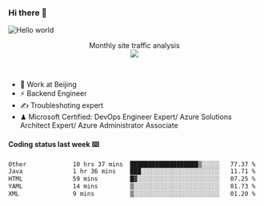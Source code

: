 ### Hi there 👋

<img src="https://raw.githubusercontent.com/sagar-viradiya/sagar-viradiya/master/resources/banner.png" alt="Hello world">
<p align="center"> 
 Monthly site traffic analysis <br/>
  <img src="https://profile-counter.glitch.me/youszoe/count.svg" />
</p>
<br/>

- 🍻 Work at Beijing 
- ⚡ Backend Engineer
- ✍️ Troubleshoting expert
- ♟  Microsoft Certified: DevOps Engineer Expert/ Azure Solutions Architect Expert/ Azure Administrator Associate

#### Coding status last week ⌨️

<!--START_SECTION:waka-->

```txt
Other             10 hrs 37 mins  ███████████████████▒░░░░░   77.37 %
Java              1 hr 36 mins    ███░░░░░░░░░░░░░░░░░░░░░░   11.71 %
HTML              59 mins         █▓░░░░░░░░░░░░░░░░░░░░░░░   07.25 %
YAML              14 mins         ▒░░░░░░░░░░░░░░░░░░░░░░░░   01.73 %
XML               9 mins          ▒░░░░░░░░░░░░░░░░░░░░░░░░   01.20 %
```

<!--END_SECTION:waka-->

<br/>
<center><img src="http://ghchart.rshah.org/409ba5/yousazoe" alt="" /></center>


